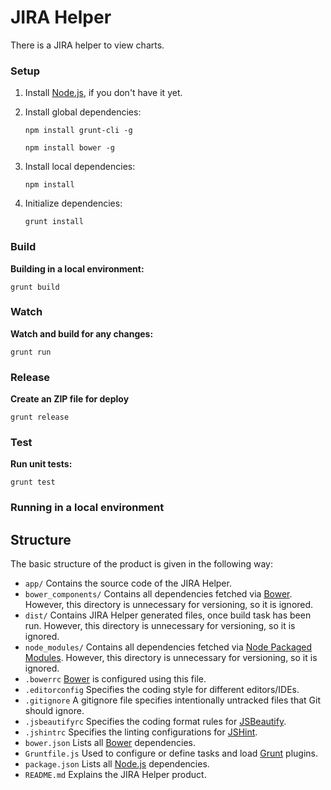 # JIRA Helper

There is a JIRA helper to view charts.

### Setup

1. Install [Node.js](http://nodejs.org/download/), if you don't have it yet.

2. Install global dependencies:

    ```
    npm install grunt-cli -g
    ```

    ```
    npm install bower -g
    ```

3. Install local dependencies:

    ```
    npm install
    ```

4. Initialize dependencies:
    
    ```
    grunt install
    ```

### Build

**Building in a local environment:**

```
grunt build
```

### Watch

**Watch and build for any changes:**

```
grunt run
```

### Release

**Create an ZIP file for deploy**

```
grunt release
```

### Test

**Run unit tests:**

```
grunt test
```

### Running in a local environment

## Structure

The basic structure of the product is given in the following way:

* `app/` Contains the source code of the JIRA Helper.
* `bower_components/` Contains all dependencies fetched via [Bower](http://bower.io/). However, this directory is unnecessary for versioning, so it is ignored.
* `dist/` Contains JIRA Helper generated files, once build task has been run. However, this directory is unnecessary for versioning, so it is ignored.
* `node_modules/` Contains all dependencies fetched via [Node Packaged Modules](https://www.npmjs.org/). However, this directory is unnecessary for versioning, so it is ignored.
* `.bowerrc` [Bower](http://bower.io/) is configured using this file.
* `.editorconfig` Specifies the coding style for different editors/IDEs.
* `.gitignore` A gitignore file specifies intentionally untracked files that Git should ignore.
* `.jsbeautifyrc` Specifies the coding format rules for [JSBeautify](http://jsbeautifier.org/).
* `.jshintrc` Specifies the linting configurations for [JSHint](http://www.jshint.com/).
* `bower.json` Lists all [Bower](http://bower.io/) dependencies.
* `Gruntfile.js` Used to configure or define tasks and load [Grunt](http://gruntjs.com/) plugins.
* `package.json` Lists all [Node.js](http://nodejs.org/) dependencies.
* `README.md` Explains the JIRA Helper product.
